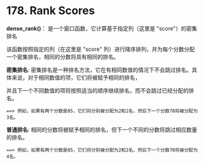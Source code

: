 # 178. Rank Scores
**dense_rank()**： 是一个窗口函数，它计算基于指定列（这里是 "score"）的密集排名

该函数按照指定的列（在这里是 "score" 列）进行降序排列，并为每个分数分配一个密集排名，相同的分数将具有相同的排名。

**密集排名**: 密集排名是一种排名方法，它在有相同数值的情况下不会跳过排名。具体来说，对于相同数值的项，它们将被赋予相同的排名，

并且下一个不同数值的项将按照适当的顺序继续排名，而不会跳过已经分配的排名。
```
==> 例如，如果有两个分数是85，它们将分别被分配为2和2名，然后下一个分数70将被分配为3名。
```
**普通排名**: 相同的分数将被赋予相同的排名，但下一个不同的分数将跳过相应数量的排名。
```
==> 例如，如果有两个分数是85，它们将分别被分配为2和2名，然后下一个分数70将被分配为4名。
```
